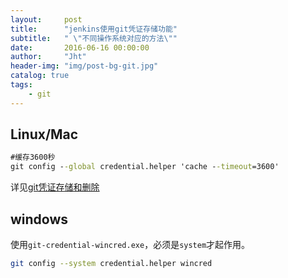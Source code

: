 ```yaml
---
layout:     post
title:      "jenkins使用git凭证存储功能"
subtitle:   " \"不同操作系统对应的方法\""
date:       2016-06-16 00:00:00
author:     "Jht"
header-img: "img/post-bg-git.jpg"
catalog: true
tags:
    - git
---
```



## Linux/Mac

```bat  
#缓存3600秒
git config --global credential.helper 'cache --timeout=3600'    
```

详见[git凭证存储和删除](https://jianghaitao1221.github.io/2016/07/22/git-credential/)



## windows

使用`git-credential-wincred.exe`，必须是`system`才起作用。

```bash
git config --system credential.helper wincred
```